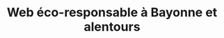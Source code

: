 ---
title: "Web éco-responsable à Bayonne et alentours"
# watermark text
watermark: "WebPlusUn"
# page header background image
bg_image: ""
# meta description
description : "Un service de conception de sites éco-responsables et de stratégie d'optimisation SXO basé au Pays basque."
---